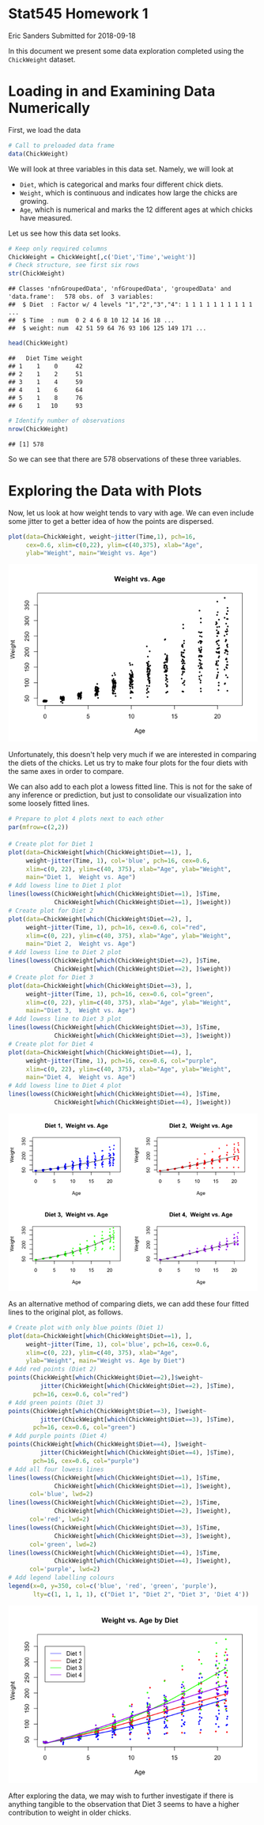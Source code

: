 Stat545 Homework 1
================
Eric Sanders
Submitted for 2018-09-18

























In this document we present some data exploration completed using the `ChickWeight` dataset.

Loading in and Examining Data Numerically
=========================================

First, we load the data

``` r
# Call to preloaded data frame
data(ChickWeight)
```

We will look at three variables in this data set. Namely, we will look at

-   `Diet`, which is categorical and marks four different chick diets.
-   `Weight`, which is continuous and indicates how large the chicks are growing.
-   `Age`, which is numerical and marks the 12 different ages at which chicks have measured.

Let us see how this data set looks.

``` r
# Keep only required columns
ChickWeight = ChickWeight[,c('Diet','Time','weight')]
# Check structure, see first six rows
str(ChickWeight)
```

    ## Classes 'nfnGroupedData', 'nfGroupedData', 'groupedData' and 'data.frame':   578 obs. of  3 variables:
    ##  $ Diet  : Factor w/ 4 levels "1","2","3","4": 1 1 1 1 1 1 1 1 1 1 ...
    ##  $ Time  : num  0 2 4 6 8 10 12 14 16 18 ...
    ##  $ weight: num  42 51 59 64 76 93 106 125 149 171 ...

``` r
head(ChickWeight)
```

    ##   Diet Time weight
    ## 1    1    0     42
    ## 2    1    2     51
    ## 3    1    4     59
    ## 4    1    6     64
    ## 5    1    8     76
    ## 6    1   10     93

``` r
# Identify number of observations
nrow(ChickWeight)
```

    ## [1] 578

So we can see that there are 578 observations of these three variables.

Exploring the Data with Plots
=============================

Now, let us look at how weight tends to vary with age. We can even include some jitter to get a better idea of how the points are dispersed.

``` r
plot(data=ChickWeight, weight~jitter(Time,1), pch=16,
     cex=0.6, xlim=c(0,22), ylim=c(40,375), xlab="Age",
     ylab="Weight", main="Weight vs. Age")
```

![](hw01Exploration_files/figure-markdown_github/unnamed-chunk-3-1.png)

Unfortunately, this doesn't help very much if we are interested in comparing the diets of the chicks. Let us try to make four plots for the four diets with the same axes in order to compare.

We can also add to each plot a lowess fitted line. This is not for the sake of any inference or prediction, but just to consolidate our visualization into some loosely fitted lines.

``` r
# Prepare to plot 4 plots next to each other
par(mfrow=c(2,2))

# Create plot for Diet 1
plot(data=ChickWeight[which(ChickWeight$Diet==1), ],
     weight~jitter(Time, 1), col='blue', pch=16, cex=0.6, 
     xlim=c(0, 22), ylim=c(40, 375), xlab="Age", ylab="Weight",
     main="Diet 1,  Weight vs. Age")
# Add lowess line to Diet 1 plot
lines(lowess(ChickWeight[which(ChickWeight$Diet==1), ]$Time,
             ChickWeight[which(ChickWeight$Diet==1), ]$weight))
# Create plot for Diet 2
plot(data=ChickWeight[which(ChickWeight$Diet==2), ],
     weight~jitter(Time, 1), pch=16, cex=0.6, col="red",
     xlim=c(0, 22), ylim=c(40, 375), xlab="Age", ylab="Weight",
     main="Diet 2,  Weight vs. Age")
# Add lowess line to Diet 2 plot
lines(lowess(ChickWeight[which(ChickWeight$Diet==2), ]$Time,
             ChickWeight[which(ChickWeight$Diet==2), ]$weight))
# Create plot for Diet 3
plot(data=ChickWeight[which(ChickWeight$Diet==3), ],
     weight~jitter(Time, 1), pch=16, cex=0.6, col="green",
     xlim=c(0, 22), ylim=c(40, 375), xlab="Age", ylab="Weight",
     main="Diet 3,  Weight vs. Age")
# Add lowess line to Diet 3 plot
lines(lowess(ChickWeight[which(ChickWeight$Diet==3), ]$Time,
             ChickWeight[which(ChickWeight$Diet==3), ]$weight))
# Create plot for Diet 4
plot(data=ChickWeight[which(ChickWeight$Diet==4), ],
     weight~jitter(Time, 1), pch=16, cex=0.6, col="purple",
     xlim=c(0, 22), ylim=c(40, 375), xlab="Age", ylab="Weight",
     main="Diet 4,  Weight vs. Age")
# Add lowess line to Diet 4 plot
lines(lowess(ChickWeight[which(ChickWeight$Diet==4), ]$Time,
             ChickWeight[which(ChickWeight$Diet==4), ]$weight))
```

![](hw01Exploration_files/figure-markdown_github/unnamed-chunk-4-1.png)

As an alternative method of comparing diets, we can add these four fitted lines to the original plot, as follows.

``` r
# Create plot with only blue points (Diet 1)
plot(data=ChickWeight[which(ChickWeight$Diet==1), ],
     weight~jitter(Time, 1), col='blue', pch=16, cex=0.6,
     xlim=c(0, 22), ylim=c(40, 375), xlab="Age", 
     ylab="Weight", main="Weight vs. Age by Diet")
# Add red points (Diet 2)
points(ChickWeight[which(ChickWeight$Diet==2),]$weight~
         jitter(ChickWeight[which(ChickWeight$Diet==2), ]$Time),
       pch=16, cex=0.6, col="red")
# Add green points (Diet 3)
points(ChickWeight[which(ChickWeight$Diet==3), ]$weight~
         jitter(ChickWeight[which(ChickWeight$Diet==3), ]$Time),
       pch=16, cex=0.6, col="green")
# Add purple points (Diet 4)
points(ChickWeight[which(ChickWeight$Diet==4), ]$weight~
         jitter(ChickWeight[which(ChickWeight$Diet==4), ]$Time),
       pch=16, cex=0.6, col="purple")
# Add all four lowess lines
lines(lowess(ChickWeight[which(ChickWeight$Diet==1), ]$Time,
             ChickWeight[which(ChickWeight$Diet==1), ]$weight),
      col='blue', lwd=2)
lines(lowess(ChickWeight[which(ChickWeight$Diet==2), ]$Time,
             ChickWeight[which(ChickWeight$Diet==2), ]$weight),
      col='red', lwd=2)
lines(lowess(ChickWeight[which(ChickWeight$Diet==3), ]$Time,
             ChickWeight[which(ChickWeight$Diet==3), ]$weight),
      col='green', lwd=2)
lines(lowess(ChickWeight[which(ChickWeight$Diet==4), ]$Time,
             ChickWeight[which(ChickWeight$Diet==4), ]$weight),
      col='purple', lwd=2)
# Add legend labelling colours
legend(x=0, y=350, col=c('blue', 'red', 'green', 'purple'),
       lty=c(1, 1, 1, 1), c("Diet 1", "Diet 2", "Diet 3", 'Diet 4'))
```

![](hw01Exploration_files/figure-markdown_github/unnamed-chunk-5-1.png)

After exploring the data, we may wish to further investigate if there is anything tangible to the observation that Diet 3 seems to have a higher contribution to weight in older chicks.
